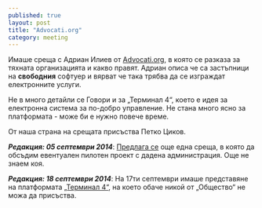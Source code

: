 ```yaml
---
published: true
layout: post
title: "Advocati.org"
category: meeting
---
```


Имаше среща с Адриан Илиев от [Advocati.org](http://advocati.org/index.php?menu=8),
в която се разказа за тяхната организацията и какво правят.
Адриан описа че са застъпници на **свободния** софтуер и вярват че така трябва да се изграждат електронните услуги.

Не в много детайли се Говори и за „Терминал 4“, което е идея за електронна система за по-добро управление.
Не стана много ясно за платформата - може би е нужно повече време.

От наша страна на срещата присъства Петко Циков.

***Редакция: 05 септември 2014***: [Предлага се](https://obshtestvo.hackpad.com/--sl8H7xvTk7u) още една среща, в която да обсъдим евентуален пилотен проект с дадена администрация. Още не знаем коя.

***Редакция: 18 септември 2014***: На 17ти септември имаше представяне на платформата [„Терминал 4“](http://www.switchfree.eu/bg/%D1%81%D0%B2%D0%BE%D0%B1%D0%BE%D0%B4%D0%BD%D0%BE-%D1%83%D0%BF%D1%80%D0%B0%D0%B2%D0%BB%D0%B5%D0%BD%D0%B8%D0%B5/%D1%82%D0%B5%D1%80%D0%BC%D0%B8%D0%BD%D0%B0%D0%BB-4.html), на което обаче никой от „Общество“ не можа да присъства.